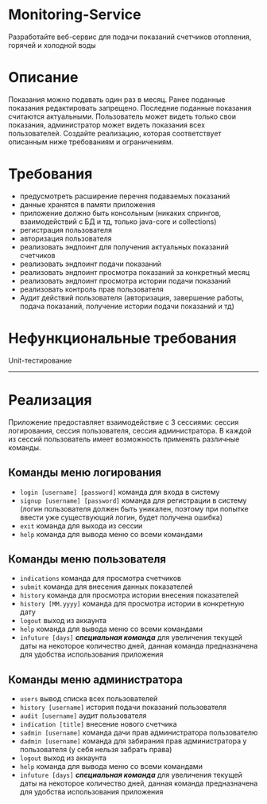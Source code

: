 # Monitoring-Service

Разработайте веб-сервис для подачи показаний счетчиков отопления, горячей и холодной воды

# Описание

Показания можно подавать один раз в месяц.
Ранее поданные показания редактировать запрещено.
Последние поданные показания считаются актуальными.
Пользователь может видеть только свои показания, администратор может видеть показания всех пользователей.
Создайте реализацию, которая соответствует описанным ниже требованиям и ограничениям.

# Требования

* предусмотреть расширение перечня подаваемых показаний
* данные хранятся в памяти приложения
* приложение должно быть консольным (никаких спрингов, взаимодействий с БД и тд, только java-core и collections)
* регистрация пользователя
* авторизация пользователя
* реализовать эндпоинт для получения актуальных показаний счетчиков
* реализовать эндпоинт подачи показаний
* реализовать эндпоинт просмотра показаний за конкретный месяц
* реализовать эндпоинт просмотра истории подачи показаний
* реализовать контроль прав пользователя
* Аудит действий пользователя
  (авторизация, завершение работы, подача показаний, получение истории подачи показаний и тд)

# Нефункциональные требования

Unit-тестирование

***

# Реализация

Приложение предоставляет взаимодействие с 3 сессиями:
сессия логирования,
сессия пользователя,
сессия администратора.
В каждой из сессий пользователь имеет возможность применять различные команды.

## Команды меню логирования

- `login [username] [password]` команда для входа в систему
- `signup [username] [password]` команда для регистрации в систему (логин пользователя должен быть уникален,
  поэтому при попытке ввести уже существующий логин, будет получена ошибка)
- `exit` команда для выхода из сессии
- `help` команда для вывода меню со всеми командами

## Команды меню пользователя

- `indications` команда для просмотра счетчиков
- `submit` команда для внесения данных показателей
- `history` команда для просмотра истории внесения показателей
- `history [MM.yyyy]` команда для просмотра истории в конкретную дату
- `logout` выход из аккаунта
- `help` команда для вывода меню со всеми командами
- `infuture [days]` _**специальная команда**_ для увеличения текущей даты на некоторое количество дней,
  данная команда предназначена для удобства использования приложения

## Команды меню администратора

- `users` вывод списка всех пользователей
- `history [username]` история подачи показаний пользователя
- `audit [username]` аудит пользователя
- `indication [title]` внесение нового счетчика
- `sadmin [username]` команда дачи прав администратора пользователю
- `dadmin [username]` команда для забирания прав администратора у пользователя (у себя нельзя забрать права)
- `logout` выход из аккаунта
- `help` команда для вывода меню со всеми командами
- `infuture [days]` _**специальная команда**_ для увеличения текущей даты на некоторое количество дней,
  данная команда предназначена для удобства использования приложения